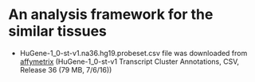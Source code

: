 # An analysis framework for the similar tissues

- HuGene-1_0-st-v1.na36.hg19.probeset.csv file was downloaded from [affymetrix](http://www.affymetrix.com/support/technical/byproduct.affx?product=hugene-1_0-st-v1) (HuGene-1_0-st-v1 Transcript Cluster Annotations, CSV, Release 36 (79 MB, 7/6/16))

